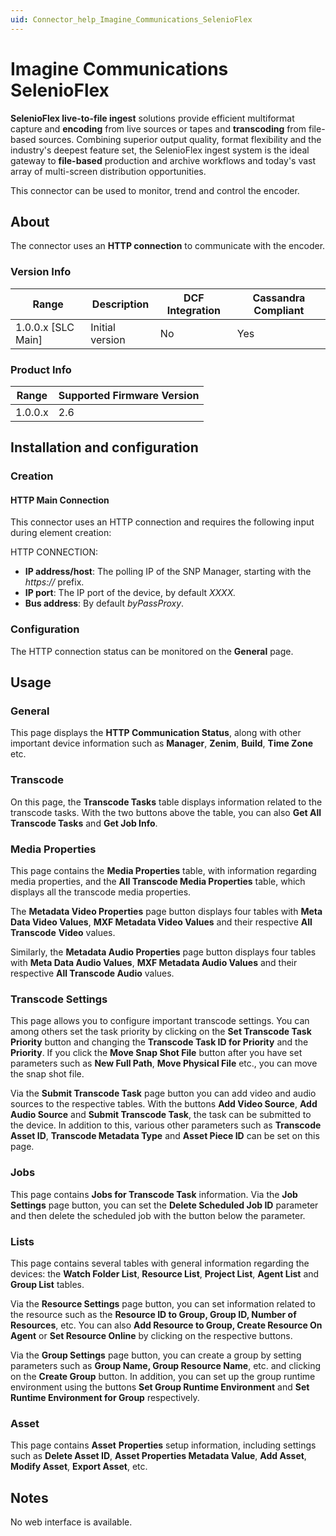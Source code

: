 ```yaml
---
uid: Connector_help_Imagine_Communications_SelenioFlex
---
```


# Imagine Communications SelenioFlex

**SelenioFlex live-to-file ingest** solutions provide efficient multiformat capture and **encoding** from live sources or tapes and **transcoding** from file-based sources. Combining superior output quality, format flexibility and the industry's deepest feature set, the SelenioFlex ingest system is the ideal gateway to **file-based** production and archive workflows and today's vast array of multi-screen distribution opportunities.

This connector can be used to monitor, trend and control the encoder.

## About

The connector uses an **HTTP connection** to communicate with the encoder.

### Version Info

| Range | Description | DCF Integration | Cassandra Compliant |
|----------------------|-----------------|---------------------|-------------------------|
| 1.0.0.x [SLC Main]   | Initial version | No                  | Yes                     |

### Product Info

| Range | Supported Firmware Version |
|------------------|-----------------------------|
| 1.0.0.x          | 2.6                         |

## Installation and configuration

### Creation

#### HTTP Main Connection

This connector uses an HTTP connection and requires the following input during element creation:

HTTP CONNECTION:

- **IP address/host**: The polling IP of the SNP Manager, starting with the *https://* prefix.
- **IP port**: The IP port of the device, by default *XXXX.*
- **Bus address**: By default *byPassProxy*.

### Configuration

The HTTP connection status can be monitored on the **General** page.

## Usage

### General

This page displays the **HTTP Communication Status**, along with other important device information such as **Manager**, **Zenim**, **Build**, **Time Zone** etc.

### Transcode

On this page, the **Transcode Tasks** table displays information related to the transcode tasks. With the two buttons above the table, you can also **Get All Transcode Tasks** and **Get Job Info**.

### Media Properties

This page contains the **Media Properties** table, with information regarding media properties, and the **All Transcode Media Properties** table, which displays all the transcode media properties.

The **Metadata Video Properties** page button displays four tables with **Meta Data Video Values**, **MXF Metadata Video Values** and their respective **All Transcode** **Video** values.

Similarly, the **Metadata Audio Properties** page button displays four tables with **Meta Data Audio Values**, **MXF Metadata Audio Values** and their respective **All Transcode Audio** values.

### Transcode Settings

This page allows you to configure important transcode settings. You can among others set the task priority by clicking on the **Set Transcode Task Priority** button and changing the **Transcode Task ID for Priority** and the **Priority**. If you click the **Move Snap Shot File** button after you have set parameters such as **New Full Path**, **Move Physical File** etc., you can move the snap shot file.

Via the **Submit Transcode Task** page button you can add video and audio sources to the respective tables. With the buttons **Add Video Source**, **Add Audio Source** and **Submit Transcode Task**, the task can be submitted to the device. In addition to this, various other parameters such as **Transcode Asset ID**, **Transcode Metadata Type** and **Asset Piece ID** can be set on this page.

### Jobs

This page contains **Jobs for Transcode Task** information. Via the **Job Settings** page button, you can set the **Delete Scheduled Job ID** parameter and then delete the scheduled job with the button below the parameter.

### Lists

This page contains several tables with general information regarding the devices: the **Watch Folder List**, **Resource List**, **Project List**, **Agent List** and **Group List** tables.

Via the **Resource Settings** page button, you can set information related to the resource such as the **Resource ID to Group, Group ID, Number of Resources**, etc. You can also **Add Resource to Group, Create Resource On Agent** or **Set Resource Online** by clicking on the respective buttons.

Via the **Group Settings** page button, you can create a group by setting parameters such as **Group Name, Group Resource Name**, etc. and clicking on the **Create Group** button. In addition, you can set up the group runtime environment using the buttons **Set Group Runtime Environment** and **Set Runtime Environment for Group** respectively.

### Asset

This page contains **Asset** **Properties** setup information, including settings such as **Delete Asset ID**, **Asset Properties Metadata Value**, **Add Asset**, **Modify Asset**, **Export Asset**, etc.

## Notes

No web interface is available.

